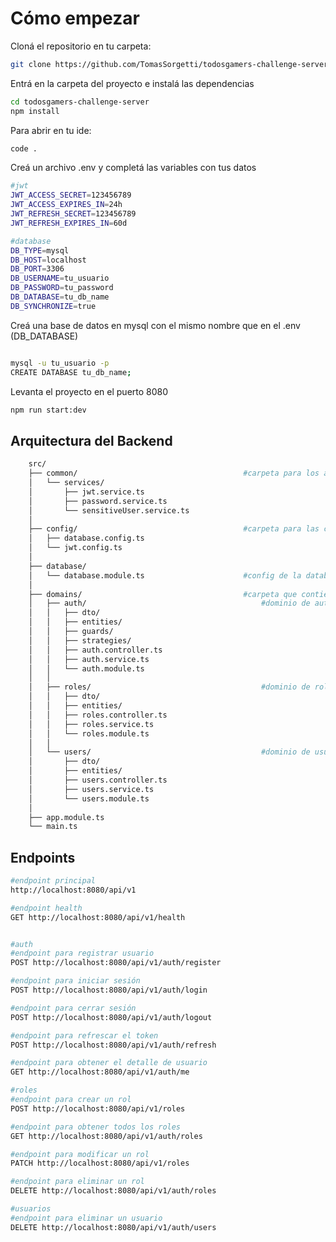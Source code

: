 # Cómo empezar

Cloná el repositorio en tu carpeta:

```bash
git clone https://github.com/TomasSorgetti/todosgamers-challenge-server.git
```

Entrá en la carpeta del proyecto e instalá las dependencias

```bash
cd todosgamers-challenge-server
npm install
```

Para abrir en tu ide:

```bash
code .
```

Creá un archivo .env y completá las variables con tus datos

```bash
#jwt
JWT_ACCESS_SECRET=123456789
JWT_ACCESS_EXPIRES_IN=24h
JWT_REFRESH_SECRET=123456789
JWT_REFRESH_EXPIRES_IN=60d

#database
DB_TYPE=mysql
DB_HOST=localhost
DB_PORT=3306
DB_USERNAME=tu_usuario
DB_PASSWORD=tu_password
DB_DATABASE=tu_db_name
DB_SYNCHRONIZE=true
```

Creá una base de datos en mysql con el mismo nombre que en el .env (DB_DATABASE)

```bash

mysql -u tu_usuario -p
CREATE DATABASE tu_db_name;

```

Levanta el proyecto en el puerto 8080

```bash
npm run start:dev
```

## Arquitectura del Backend

```bash
    src/
    ├── common/                                     #carpeta para los archivos compartidos
    │   └── services/
    │       ├── jwt.service.ts
    │       ├── password.service.ts
    │       └── sensitiveUser.service.ts
    │       
    ├── config/                                     #carpeta para las configuraciónes de variables
    │   ├── database.config.ts
    │   └── jwt.config.ts
    │   
    ├── database/
    │   └── database.module.ts                      #config de la database
    │   
    ├── domains/                                    #carpeta que contiene los dominios
    │   ├── auth/                                       #dominio de autenticación
    │   │   ├── dto/
    │   │   ├── entities/
    │   │   ├── guards/
    │   │   ├── strategies/
    │   │   ├── auth.controller.ts
    │   │   ├── auth.service.ts
    │   │   └── auth.module.ts
    │   │
    │   ├── roles/                                      #dominio de roles
    │   │   ├── dto/
    │   │   ├── entities/
    │   │   ├── roles.controller.ts
    │   │   ├── roles.service.ts
    │   │   └── roles.module.ts
    │   │
    │   └── users/                                      #dominio de usuarios
    │       ├── dto/
    │       ├── entities/
    │       ├── users.controller.ts
    │       ├── users.service.ts
    │       └── users.module.ts
    │
    ├── app.module.ts
    └── main.ts
```

## Endpoints

```bash
#endpoint principal
http://localhost:8080/api/v1

#endpoint health
GET http://localhost:8080/api/v1/health

```

```bash

#auth
#endpoint para registrar usuario
POST http://localhost:8080/api/v1/auth/register

#endpoint para iniciar sesión
POST http://localhost:8080/api/v1/auth/login

#endpoint para cerrar sesión
POST http://localhost:8080/api/v1/auth/logout

#endpoint para refrescar el token
POST http://localhost:8080/api/v1/auth/refresh

#endpoint para obtener el detalle de usuario
GET http://localhost:8080/api/v1/auth/me

```

```bash
#roles
#endpoint para crear un rol
POST http://localhost:8080/api/v1/roles

#endpoint para obtener todos los roles
GET http://localhost:8080/api/v1/auth/roles

#endpoint para modificar un rol
PATCH http://localhost:8080/api/v1/roles

#endpoint para eliminar un rol
DELETE http://localhost:8080/api/v1/auth/roles
```

```bash
#usuarios
#endpoint para eliminar un usuario
DELETE http://localhost:8080/api/v1/auth/users
```
